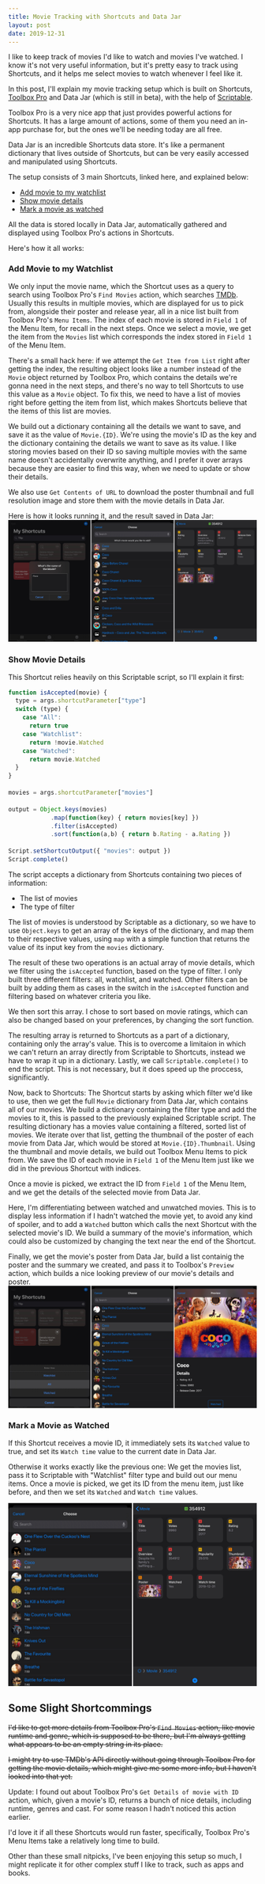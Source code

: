 ```yaml
---
title: Movie Tracking with Shortcuts and Data Jar
layout: post
date: 2019-12-31
---
```



I like to keep track of movies I'd like to watch and movies I've watched. I know it's not very useful information, but it's pretty easy to track using Shortcuts, and it helps me select movies to watch whenever I feel like it.

In this post, I'll explain my movie tracking setup which is built on Shortcuts, [Toolbox Pro](https://apps.apple.com/us/app/toolbox-pro-for-shortcuts/id1476205977) and Data Jar (which is still in beta), with the help of [Scriptable](https://apps.apple.com/us/app/scriptable/id1405459188).

Toolbox Pro is a very nice app that just provides powerful actions for Shortcuts. It has a large amount of actions, some of them you need an in-app purchase for, but the ones we'll be needing today are all free.

Data Jar is an incredible Shortcuts data store. It's like a permanent dictionary that lives outside of Shortcuts, but can be very easily accessed and manipulated using Shortcuts.

The setup consists of 3 main Shortcuts, linked here, and explained below:
- [Add movie to my watchlist](https://www.icloud.com/shortcuts/c78ea6f943b6426b90ccc561409fc189)
- [Show movie details](https://www.icloud.com/shortcuts/9c51a06bd4ee4c01b01bbee5be1a5e41)
- [Mark a movie as watched](https://www.icloud.com/shortcuts/b301135e87584e7c826a1261a002c34b)

All the data is stored locally in Data Jar, automatically gathered and displayed using Toolbox Pro's actions in Shortcuts.

Here's how it all works:




### Add Movie to my Watchlist

We only input the movie name, which the Shortcut uses as a query to search using Toolbox Pro's `Find Movies` action, which searches [TMDb](https://www.themoviedb.org/). Usually this results in multiple movies, which are displayed for us to pick from, alongside their poster and release year, all in a nice list built from Toolbox Pro's `Menu Items`. The index of each movie is stored in `Field 1` of the Menu Item, for recall in the next steps.
Once we select a movie, we get the item from the `Movies` list which corresponds the index stored in `Field 1` of the Menu Item.

There's a small hack here: if we attempt the `Get Item from List` right after getting the index, the resulting object looks like a number instead of the `Movie` object returned by Toolbox Pro, which contains the details we're gonna need in the next steps, and there's no way to tell Shortcuts to use this value as a `Movie` object. To fix this, we need to have a list of movies right before getting the item from list, which makes Shortcuts believe that the items of this list are movies.

We build out a dictionary containing all the details we want to save, and save it as the value of `Movie.{ID}`. We're using the movie's ID as the key and the dictionary containing the details we want to save as its value. 
I like storing movies based on their ID so saving multiple movies with the same name doesn't accidentally overwrite anything, and I prefer it over arrays because they are easier to find this way, when we need to update or show their details.

We also use `Get Contents of URL` to download the poster thumbnail and full resolution image and store them with the movie details in Data Jar.

Here is how it looks running it, and the result saved in Data Jar:
![add to watchlist](/assets/img/2019-12-31-movie-tracking/add.jpeg)
### Show Movie Details
This Shortcut relies heavily on this Scriptable script, so I'll explain it first:

```javascript
function isAccepted(movie) {
  type = args.shortcutParameter["type"]
  switch (type) {
    case "All":
      return true
    case "Watchlist":
      return !movie.Watched
    case "Watched":
      return movie.Watched
  }
}

movies = args.shortcutParameter["movies"]

output = Object.keys(movies)
            .map(function(key) { return movies[key] })
            .filter(isAccepted)
            .sort(function(a,b) { return b.Rating - a.Rating })

Script.setShortcutOutput({ "movies": output })
Script.complete()
```
The script accepts a dictionary from Shortcuts containing two pieces of information:
- The list of movies
- The type of filter

The list of movies is understood by Scriptable as a dictionary, so we have to use `Object.keys` to get an array of the keys of the dictionary, and map them to their respective values, using `map` with a simple function that returns the value of its input key from the `movies` dictionary.

The result of these two operations is an actual array of movie details, which we filter using the `isAccepted` function, based on the type of filter. I only built three different filters: all, watchlist, and watched. Other filters can be built by adding them as cases in the switch in the `isAccepted` function and filtering based on whatever criteria you like.

We then sort this array. I chose to sort based on movie ratings, which can also be changed based on your preferences, by changing the sort function.

The resulting array is returned to Shortcuts as a part of a dictionary, containing only the array's value. This is to overcome a limitaion in which we can't return an array directly from Scriptable to Shortcuts, instead we have to wrap it up in a dictionary.
Lastly, we call `Scriptable.complete()` to end the script. This is not necessary, but it does speed up the proccess, significantly.

Now, back to Shortcuts:
The Shortcut starts by asking which filter we'd like to use, then we get the full `Movie` dictionary from Data Jar, which contains all of our movies.
We build a dictionary containing the filter type and add the movies to it, this is passed to the previously explained Scriptable script. The resulting dictionary has a movies value containing a filtered, sorted list of movies.
We iterate over that list, getting the thumbnail of the poster of each movie from Data Jar, which would be stored at `Movie.{ID}.Thumbnail`. Using the thumbnail and movie details, we build out Toolbox Menu Items to pick from. We save the ID of each movie in `Field 1` of the Menu Item just like we did in the previous Shortcut with indices.

Once a movie is picked, we extract the ID from `Field 1` of the Menu Item, and we get the details of the selected movie from Data Jar.

Here, I'm differentiating between watched and unwatched movies. This is to display less information if I hadn't watched the movie yet, to avoid any kind of spoiler, and to add a `Watched` button which calls the next Shortcut with the selected movie's ID. We build a summary of the movie's information, which could also be customized by changing the text near the end of the Shortcut.

Finally, we get the movie's poster from Data Jar, build a list containig the poster and the summary we created, and pass it to Toolbox's `Preview` action, which builds a nice looking preview of our movie's details and poster.
![movie details](/assets/img/2019-12-31-movie-tracking/details.jpeg)

### Mark a Movie as Watched
If this Shortcut receives a movie ID, it immediately sets its `Watched` value to true, and set its `Watch time` value to the current date in Data Jar.

Otherwise it works exactly like the previous one: We get the movies list, pass it to Scriptable with "Watchlist" filter type and build out our menu items. Once a movie is picked, we get its ID from the menu item, just like before, and then we set its `Watched` and `Watch time` values.

![movie watched](/assets/img/2019-12-31-movie-tracking/watched.jpeg)
## Some Slight Shortcommings
<s>I'd like to get more details from Toolbox Pro's `Find Movies` action, like movie runtime and genre, which is supposed to be there, but I'm always getting what appears to be an empty string in its place. 

I might try to use TMDb's API directly without going through Toolbox Pro for getting the movie details, which might give me some more info, but I haven't looked into that yet.</s>

Update: I found out about Toolbox Pro's `Get Details of movie with ID` action, which, given a movie's ID, returns a bunch of nice details, including runtime, genres and cast. For some reason I hadn't noticed this action earlier.

I'd love it if all these Shortcuts would run faster, specifically, Toolbox Pro's Menu Items take a relatively long time to build.

Other than these small nitpicks, I've been enjoying this setup so much, I might replicate it for other complex stuff I like to track, such as apps and books.